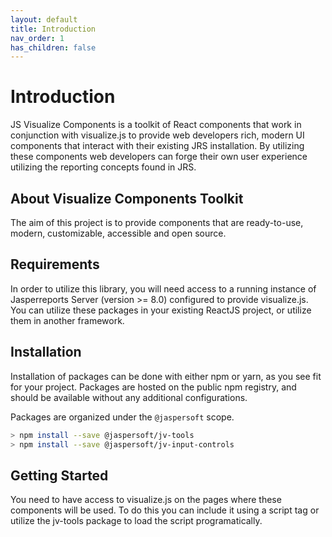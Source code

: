 ```yaml
---
layout: default
title: Introduction
nav_order: 1
has_children: false
---
```


# Introduction

JS Visualize Components is a toolkit of React components that work in conjunction with visualize.js to provide web developers rich, modern UI components that interact with their existing JRS installation. By utilizing these components web developers can forge their own user experience utilizing the reporting concepts found in JRS. 


## About Visualize Components Toolkit

The aim of this project is to provide components that are ready-to-use, modern, customizable, accessible and open source. 

## Requirements

In order to utilize this library, you will need access to a running instance of Jasperreports Server (version >= 8.0) configured to provide visualize.js. You can utilize these packages in your existing ReactJS project, or utilize them in another framework.


## Installation

Installation of packages can be done with either npm or yarn, as you see fit for your project. Packages are hosted on the public npm registry, and should be available without any additional configurations.

Packages are organized under the `@jaspersoft` scope.

``` bash
> npm install --save @jaspersoft/jv-tools
> npm install --save @jaspersoft/jv-input-controls
```


## Getting Started

You need to have access to visualize.js on the pages where these components will be used. To do this you can include it using a script tag or utilize the jv-tools package to load the script programatically.


